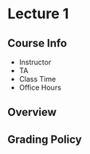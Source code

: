 # Lecture 1

## Course Info

* Instructor
* TA
* Class Time
* Office Hours

## Overview

## Grading Policy
